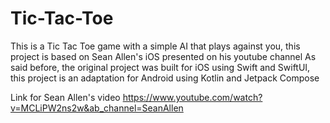 # Tic-Tac-Toe
This is a Tic Tac Toe game with a simple AI that plays against you, this project is based on Sean Allen's iOS presented on his youtube channel As said before, the original project was built for iOS using Swift and SwiftUI, this project is an adaptation for Android using Kotlin and Jetpack Compose

Link for Sean Allen's video https://www.youtube.com/watch?v=MCLiPW2ns2w&ab_channel=SeanAllen
